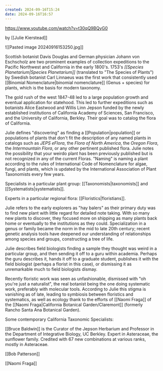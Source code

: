 ```yaml
---
created: 2024-09-16T15:24
date: 2024-09-16T16:57
---
```

https://www.youtube.com/watch?v=t30qQ9BQyG0

by [[Julie Kierstead]]

![[Pasted image 20240916153250.jpg]]

Scottish botanist Davis Douglas and German physician Johann von Eschscholz are two prominent examples of collection expeditions to the Pacific Northwest and California in the early 1800's. 1753's *[[Species Planetarium|Species Planetarium]]* (translated to "The Species of Plants") by Swedish botanist Carl Linnaeus was the first work that consistently used [[Binomial Nomenclature|binomial nomenclature]] (Genus + species) for plants, which is the basis for modern taxonomy.

The gold rush of the west 1847-48 led to a large population growth and eventual application for statehood. This led to further expeditions such as botanists Alice Eastwood and Willis Linn Jepson funded by the newly established institutions of California Academy of Sciences, San Francisco, and the University of California, Berkley. Their goal was to catalog the flora of California.

Julie defines "discovering" as finding a [[Population|population]] or populations of plants that don't fit the description of any named plants in catalogs such as *JEPS eFlora*, the *Flora of North America*, the *Oregon Flora*, the *Intermountain Flora*, or any other pertinent published flora. Julie notes the possibility that your weirdo plant has been previously published but is not recognized in any of the current Floras. "Naming" is naming a plant according to the rules of International Code of Nomenclature for algae, fungi, and plants, which is updated by the International Association of Plant Taxonomists every few years.

Specialists in a particular plant group: [[Taxonomists|taxonomists]] and [[Systematists|systematists]]. 

Experts in a particular regional flora: [[Floristics|floristians]]. 

Julie refers to the early explorers as "hay balers" as their primary duty was to find new plant with little regard for detailed note taking. With so many new plants to discover, they focused more on shipping as many plants back home or eventually to the institutions as they could. Specialization in a genus or family became the norm in the mid to late 20th century; recent genetic analysis tools have deepened our understanding of relationships among species and groups, constructing a tree of life.

Julie describes field biologists finding a sample they thought was weird in a particular group, and then sending it off to a guru within academia. Perhaps the guru describes it, hands it off to a graduate student, publishes it with the field biologist (perhaps a florist in this case), or dismissing it as unremarkable much to field biologists dismay.

Recently floristic work was seen as unfashionable, dismissed with "oh you're just a naturalist", the real botanist being the one doing systematic work, preferably with molecular tools. According to Julie this stigma is vanishing as of late, leading to symbiosis between floristics and systematics, as well as ecology thank to the efforts of [[Naomi Fraga]] of the [[Naomi Fraga|California Botanical Garden/Claremont]] (formerly Rancho Santa Ana Botanical Garden).

Some contemporary California Taxonomic Specialists: 

[[Bruce Baldwin]] is the Curator of the Jepson Herbarium and Professor in the Department of Integrative Biology, UC Berkley. Expert in Asteraceae, the sunflower family. Credited with 67 new combinations at various ranks, mostly in Asteraceae.

[[Bob Patterson]] 

[[Naomi Fraga]]